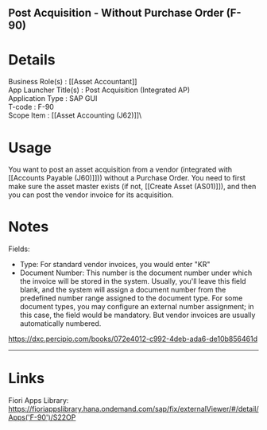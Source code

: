 Post Acquisition - Without Purchase Order (F-90)
---
# Details
Business Role(s)          :  [[Asset Accountant]]\
App Launcher Title(s)     :  Post Acquisition (Integrated AP)\
Application Type          :  SAP GUI\
T-code                    :  F-90\
Scope Item                :  [[Asset Accounting (J62)]]\

# Usage
You want to post an asset acquisition from a vendor (integrated with [[Accounts Payable (J60)]])) without a Purchase Order. You need to first make sure the asset master exists (if not, [[Create Asset (AS01)]]), and then you can post the vendor invoice for its acquisition. 

# Notes
Fields:
- Type: For standard vendor invoices, you would enter "KR"
- Document Number: This number is the document number under which the invoice will be stored in the system. Usually, you'll leave this field blank, and the system will assign a document number from the predefined number range assigned to the document type. For some document types, you may configure an external number assignment; in this case, the field would be mandatory. But vendor invoices are usually automatically numbered.

https://dxc.percipio.com/books/072e4012-c992-4deb-ada6-de10b856461d


---
# Links
Fiori Apps Library: https://fioriappslibrary.hana.ondemand.com/sap/fix/externalViewer/#/detail/Apps('F-90')/S22OP